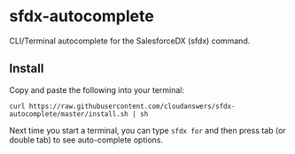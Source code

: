 # sfdx-autocomplete

CLI/Terminal autocomplete for the SalesforceDX (sfdx) command.

## Install

Copy and paste the following into your terminal:

    curl https://raw.githubusercontent.com/cloudanswers/sfdx-autocomplete/master/install.sh | sh

Next time you start a terminal, you can type `sfdx for` and then press tab (or double tab) to see auto-complete options.

